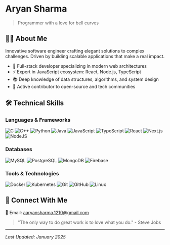# Aryan Sharma
> Programmer with a love for bell curves

## 👨‍💻 About Me

Innovative software engineer crafting elegant solutions to complex challenges. Driven by building scalable applications that make a real impact.

- 🔧 Full-stack developer specializing in modern web architectures
- ⚡ Expert in JavaScript ecosystem: React, Node.js, TypeScript
- 📚 Deep knowledge of data structures, algorithms, and system design
- 🌱 Active contributor to open-source and tech communities

## 🛠️ Technical Skills

### Languages & Frameworks
![C](https://img.shields.io/badge/c-%2300599C.svg?style=plastic&logo=c&logoColor=white)
![C++](https://img.shields.io/badge/c++-%2300599C.svg?style=plastic&logo=c%2B%2B&logoColor=white)
![Python](https://img.shields.io/badge/python-3670A0?style=plastic&logo=python&logoColor=ffdd54)
![Java](https://img.shields.io/badge/java-%23ED8B00.svg?style=plastic&logo=java&logoColor=white)
![JavaScript](https://img.shields.io/badge/javascript-%23323330.svg?style=plastic&logo=javascript&logoColor=%23F7DF1E)
![TypeScript](https://img.shields.io/badge/TypeScript-%23007ACC.svg?style=plastic&logo=typescript&logoColor=white)
![React](https://img.shields.io/badge/react-%2320232a.svg?style=plastic&logo=react&logoColor=%2361DAFB)
![Next.js](https://img.shields.io/badge/Next.js-black?style=plastic&logo=next.js&logoColor=white)
![NodeJS](https://img.shields.io/badge/node.js-6DA55F?style=plastic&logo=node.js&logoColor=white)

### Databases
![MySQL](https://img.shields.io/badge/mysql-%2300f.svg?style=plastic&logo=mysql&logoColor=white)
![PostgreSQL](https://img.shields.io/badge/PostgreSQL-%23316192.svg?style=plastic&logo=postgresql&logoColor=white)
![MongoDB](https://img.shields.io/badge/MongoDB-%234ea94b.svg?style=plastic&logo=mongodb&logoColor=white)
![Firebase](https://img.shields.io/badge/Firebase-%23FFCA28.svg?style=plastic&logo=firebase&logoColor=black)

### Tools & Technologies
![Docker](https://img.shields.io/badge/Docker-%230db7ed.svg?style=plastic&logo=docker&logoColor=white)
![Kubernetes](https://img.shields.io/badge/Kubernetes-%23326ce5.svg?style=plastic&logo=kubernetes&logoColor=white)
![Git](https://img.shields.io/badge/Git-fc6d26?style=plastic&logo=git&logoColor=white)
![GitHub](https://img.shields.io/badge/GitHub-%23121011.svg?style=plastic&logo=github&logoColor=white)
![Linux](https://img.shields.io/badge/Linux-FCC624?style=plastic&logo=linux&logoColor=black)


## 🤝 Connect With Me
📧 Email: aaryansharma.1210@gmail.com

> "The only way to do great work is to love what you do." - Steve Jobs



---
*Last Updated: January 2025*




